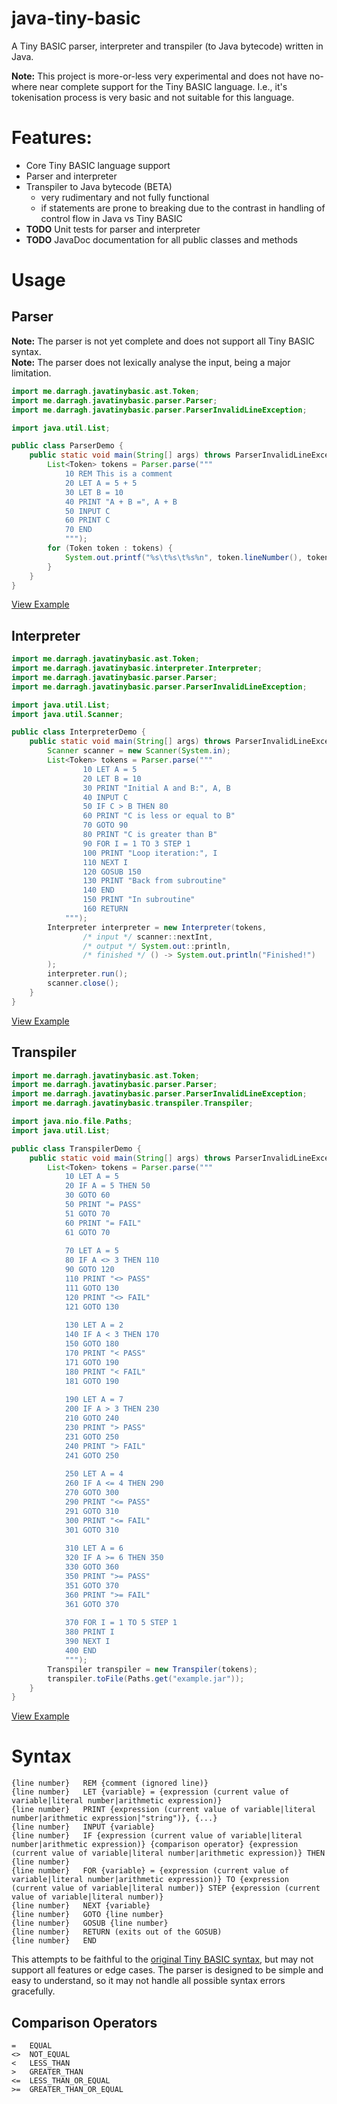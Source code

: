 # java-tiny-basic

A Tiny BASIC parser, interpreter and transpiler (to Java bytecode) written in Java.

**Note:** This project is more-or-less very experimental and does not have no-where near complete support for the Tiny BASIC language. I.e., it's tokenisation process is very basic and not suitable for this language.

# Features:

- Core Tiny BASIC language support
- Parser and interpreter
- Transpiler to Java bytecode (BETA)
  - very rudimentary and not fully functional
  - if statements are prone to breaking due to the contrast in handling of control flow in Java vs Tiny BASIC
- **TODO** Unit tests for parser and interpreter
- **TODO** JavaDoc documentation for all public classes and methods

# Usage

## Parser

**Note:** The parser is not yet complete and does not support all Tiny BASIC syntax.  
**Note:** The parser does not lexically analyse the input, being a major limitation.

```java
import me.darragh.javatinybasic.ast.Token;
import me.darragh.javatinybasic.parser.Parser;
import me.darragh.javatinybasic.parser.ParserInvalidLineException;

import java.util.List;

public class ParserDemo {
    public static void main(String[] args) throws ParserInvalidLineException {
        List<Token> tokens = Parser.parse("""
            10 REM This is a comment
            20 LET A = 5 + 5
            30 LET B = 10
            40 PRINT "A + B =", A + B
            50 INPUT C
            60 PRINT C
            70 END
            """);
        for (Token token : tokens) {
            System.out.printf("%s\t%s\t%s%n", token.lineNumber(), token.statement(), token.expression());
        }
    }
}
```

[View Example](Example/src/test/java/ParserDemo.java)

## Interpreter

```java
import me.darragh.javatinybasic.ast.Token;
import me.darragh.javatinybasic.interpreter.Interpreter;
import me.darragh.javatinybasic.parser.Parser;
import me.darragh.javatinybasic.parser.ParserInvalidLineException;

import java.util.List;
import java.util.Scanner;

public class InterpreterDemo {
    public static void main(String[] args) throws ParserInvalidLineException {
        Scanner scanner = new Scanner(System.in);
        List<Token> tokens = Parser.parse("""
                10 LET A = 5
                20 LET B = 10
                30 PRINT "Initial A and B:", A, B
                40 INPUT C
                50 IF C > B THEN 80
                60 PRINT "C is less or equal to B"
                70 GOTO 90
                80 PRINT "C is greater than B"
                90 FOR I = 1 TO 3 STEP 1
                100 PRINT "Loop iteration:", I
                110 NEXT I
                120 GOSUB 150
                130 PRINT "Back from subroutine"
                140 END
                150 PRINT "In subroutine"
                160 RETURN
            """);
        Interpreter interpreter = new Interpreter(tokens,
                /* input */ scanner::nextInt,
                /* output */ System.out::println,
                /* finished */ () -> System.out.println("Finished!")
        );
        interpreter.run();
        scanner.close();
    }
}
```

[View Example](Example/src/test/java/InterpreterDemo.java)

## Transpiler

```java
import me.darragh.javatinybasic.ast.Token;
import me.darragh.javatinybasic.parser.Parser;
import me.darragh.javatinybasic.parser.ParserInvalidLineException;
import me.darragh.javatinybasic.transpiler.Transpiler;

import java.nio.file.Paths;
import java.util.List;

public class TranspilerDemo {
    public static void main(String[] args) throws ParserInvalidLineException {
        List<Token> tokens = Parser.parse("""
            10 LET A = 5
            20 IF A = 5 THEN 50
            30 GOTO 60
            50 PRINT "= PASS"
            51 GOTO 70
            60 PRINT "= FAIL"
            61 GOTO 70
            
            70 LET A = 5
            80 IF A <> 3 THEN 110
            90 GOTO 120
            110 PRINT "<> PASS"
            111 GOTO 130
            120 PRINT "<> FAIL"
            121 GOTO 130
            
            130 LET A = 2
            140 IF A < 3 THEN 170
            150 GOTO 180
            170 PRINT "< PASS"
            171 GOTO 190
            180 PRINT "< FAIL"
            181 GOTO 190
            
            190 LET A = 7
            200 IF A > 3 THEN 230
            210 GOTO 240
            230 PRINT "> PASS"
            231 GOTO 250
            240 PRINT "> FAIL"
            241 GOTO 250
            
            250 LET A = 4
            260 IF A <= 4 THEN 290
            270 GOTO 300
            290 PRINT "<= PASS"
            291 GOTO 310
            300 PRINT "<= FAIL"
            301 GOTO 310
            
            310 LET A = 6
            320 IF A >= 6 THEN 350
            330 GOTO 360
            350 PRINT ">= PASS"
            351 GOTO 370
            360 PRINT ">= FAIL"
            361 GOTO 370
            
            370 FOR I = 1 TO 5 STEP 1
            380 PRINT I
            390 NEXT I
            400 END
            """);
        Transpiler transpiler = new Transpiler(tokens);
        transpiler.toFile(Paths.get("example.jar"));
    }
}
```

[View Example](Example/src/test/java/TranspilerDemo.java)

# Syntax

```
{line number}   REM {comment (ignored line)}
{line number}   LET {variable} = {expression (current value of variable|literal number|arithmetic expression)}
{line number}   PRINT {expression (current value of variable|literal number|arithmetic expression|"string")}, {...}
{line number}   INPUT {variable}
{line number}   IF {expression (current value of variable|literal number|arithmetic expression)} {comparison operator} {expression (current value of variable|literal number|arithmetic expression)} THEN {line number}
{line number}   FOR {variable} = {expression (current value of variable|literal number|arithmetic expression)} TO {expression (current value of variable|literal number)} STEP {expression (current value of variable|literal number)}
{line number}   NEXT {variable}
{line number}   GOTO {line number}
{line number}   GOSUB {line number}
{line number}   RETURN (exits out of the GOSUB)
{line number}   END
```

This attempts to be faithful to the [original Tiny BASIC syntax](http://tinybasic.cyningstan.org.uk/page/12/tiny-basic-manual), but may not support all features or edge cases. The parser is designed to be simple and easy to understand, so it may not handle all possible syntax errors gracefully.

## Comparison Operators

```
=   EQUAL
<>  NOT_EQUAL
<   LESS_THAN
>   GREATER_THAN
<=  LESS_THAN_OR_EQUAL
>=  GREATER_THAN_OR_EQUAL
```
